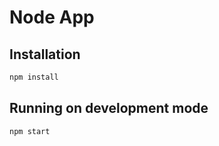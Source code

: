 # Node App

## Installation

```bash
npm install
```

## Running on development mode

```bash
npm start
```

